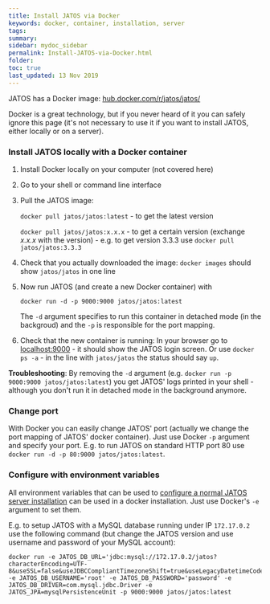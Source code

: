 ```yaml
---
title: Install JATOS via Docker
keywords: docker, container, installation, server
tags:
summary:
sidebar: mydoc_sidebar
permalink: Install-JATOS-via-Docker.html
folder:
toc: true
last_updated: 13 Nov 2019
---
```


JATOS has a Docker image: [hub.docker.com/r/jatos/jatos/](https://hub.docker.com/r/jatos/jatos/)

Docker is a great technology, but if you never heard of it you can safely ignore this page (it's not necessary to use it if you want to install JATOS, either locally or on a server). 

### Install JATOS locally with a Docker container

1. Install Docker locally on your computer (not covered here)

1. Go to your shell or command line interface

1. Pull the JATOS image:

   `docker pull jatos/jatos:latest` - to get the latest version

   `docker pull jatos/jatos:x.x.x` - to get a certain version (exchange _x.x.x_ with the version) - e.g. to get version 3.3.3 use `docker pull jatos/jatos:3.3.3`

1. Check that you actually downloaded the image: `docker images` should show `jatos/jatos` in one line

1. Now run JATOS (and create a new Docker container) with 

   `docker run -d -p 9000:9000 jatos/jatos:latest`
   
   The `-d` argument specifies to run this container in detached mode (in the backgroud) and the `-p` is responsible for the port mapping.

1. Check that the new container is running: In your browser go to [localhost:9000](http://localhost:9000) - it should show the JATOS login screen. Or use `docker ps -a` - in the line with `jatos/jatos` the status should say `up`.

**Troubleshooting**: By removing the `-d` argument (e.g. `docker run -p 9000:9000 jatos/jatos:latest`) you get JATOS' logs printed in your shell - although you don't run it in detached mode in the background anymore.  

### Change port

With Docker you can easily change JATOS' port (actually we change the port mapping of JATOS' docker container). Just use Docker `-p` argument and specify your port. E.g. to run JATOS on standard HTTP port 80 use `docker run -d -p 80:9000 jatos/jatos:latest`.

### Configure with environment variables

All environment variables that can be used to [configure a normal JATOS server installation](Configure-JATOS-on-a-Server.html) can be used in a docker installation. Just use Docker's `-e` argument to set them.

E.g. to setup JATOS with a MySQL database running under IP `172.17.0.2` use the following command (but change the JATOS version and use username and password of your MySQL account):

~~~ shell
docker run -e JATOS_DB_URL='jdbc:mysql://172.17.0.2/jatos?characterEncoding=UTF-8&useSSL=false&useJDBCCompliantTimezoneShift=true&useLegacyDatetimeCode=false&serverTimezone=UTC' -e JATOS_DB_USERNAME='root' -e JATOS_DB_PASSWORD='password' -e JATOS_DB_DRIVER=com.mysql.jdbc.Driver -e JATOS_JPA=mysqlPersistenceUnit -p 9000:9000 jatos/jatos:latest
~~~
